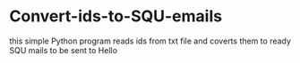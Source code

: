 # Convert-ids-to-SQU-emails
this simple Python program reads ids from txt file and coverts them to ready SQU mails to be sent to
Hello

